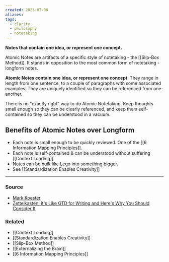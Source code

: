 ```yaml
---
created: 2023-07-08
aliases: 
tags:
  - clarity
  - philosophy
  - notetaking
---
```

**Notes that contain one idea, or represent one concept.**

Atomic Notes are artifacts of a specific style of notetaking - the [[Slip-Box Method]]. It stands in opposition to the most common form of notetaking - longform notes. 

**Atomic Notes contain one idea, or represent one concept**. They range in length from one sentence, to a couple of paragraphs with some associated examples. They are uniquely identified so they can be referenced from one-another.

There is no "exactly right" way to do Atomic Notetaking. Keep thoughts small enough so they can be clearly referenced, and keep them self-contained so they can be understood in a vacuum.

## Benefits of Atomic Notes over Longform

- Each note is small enough to be quickly reviewed. One of the [[6 Information Mapping Principles]].
- Each note is self-contained & can be understood without suffering [[Context Loading]]
- Notes can be built like Lego into something bigger.
- See [[Standardization Enables Creativity]]

---

### Source
- [Mark Koester](http://www.markwk.com/smart-notes.html)
- [Zettelkasten: It's Like GTD for Writing and Here's Why You Should Consider It](https://writingcooperative.com/zettelkasten-its-like-gtd-for-writing-and-here-s-why-you-should-consider-it-7dddf02be394)

### Related
- [[Context Loading]]
- [[Standardization Enables Creativity]]
- [[Slip-Box Method]]
- [[Externalizing the Brain]]
- [[6 Information Mapping Principles]]